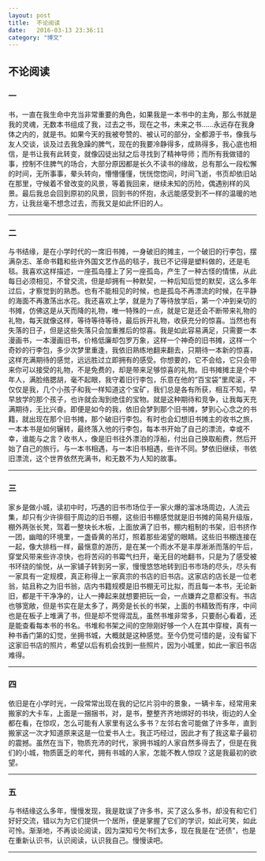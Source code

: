 ```yaml
---
layout: post
title:  不论阅读
date:   2016-03-13 23:36:11
category: "博文"
---
```


## 不论阅读

### 一
书，一直在我生命中充当非常重要的角色，如果我是一本书中的主角，那么书就是我的灵魂，无数本书组成了我，过去之书，现在之书，未来之书……永远存在我身体之内的，就是书。如果今天的我被夸赞的、被认可的部分，全都源于书，像我与友人交谈，谈及过去我急躁的脾气，现在的我要冷静得多，成熟得多，我心底也相信，是书让我有此转变，就像囚徒出狱之后寻找到了精神导师；而所有我做错的事，控制不住脾气的场合，大部分原因都是长久不读书的缘故，总有那么一段松懈的时间，无所事事，晕头转向，懵懵懂懂，恍恍惚惚间，时间飞逝，书页却依旧站在那里，守候着不曾改变的风景，等着我回来，继续未知的历险，偶遇别样的风景。最后我总会回到原初的风景，回到书的怀抱，永远能感受到不一样的温暖的地方，让我丝毫不想念过去，而我又是如此怀旧的人。
_ _ _

### 二
与书结缘，是在小学时代的一席旧书摊，一身破旧的摊主，一个破旧的行李包，摆满杂志、革命书籍和些许外国文艺作品的毯子，我已不记得是塑料做的，还是毛毯。我喜欢这样描述，一座孤岛撞上了另一座孤岛，产生了一种古怪的情愫，从此每日必须相见，不曾交流，但是却拥有一种默契，一种后知后觉的默契，这么多年过后，才察觉到的熟悉。也有不能相见的时候，也是孤岛不再漂流的时候，在平静的海面不再激荡出水花。我还喜欢上学，就是为了等待放学后，第一个冲到亲切的书摊，仿佛这是从天而降的礼物，唯一特殊的一点，就是它是还会不断带来礼物的礼物，每天就像这样，等待等待等待，最后拆开礼物，收获充分的惊喜。当然也有失落的日子，但是这些失落只会加重推后的惊喜。我是如此容易满足，只需要一本漫画书，一本漫画旧书，价格低廉却包罗万象，这样一个神奇的旧书摊，这样一个奇妙的行李包，多少次梦里重逢，我依旧熟练地翻来翻去，只期待一本新的惊喜，这样充满期待的感觉，远远胜过立即拥有的感受。你想要的，它不会给，它只会带来你可以接受的礼物，不是免费的，却是带来足够惊喜的礼物。旧书摊摊主是个中年人，满脸络腮胡，毫不起眼，我守着旧行李包，乐意在他的“百宝袋”里爬滚，不仅仅是我，几个小孩子和我一样知道这个宝矿，我们总是各有所获，相互不知，早早放学的那个孩子，也许就会淘到绝佳的宝物。就是这种期待和竞争，让我每天充满期待，无比兴奋。即便是如今的我，依旧会梦到那个旧书摊，梦到心心念之的书籍，就出现在那个旧书摊，那个破旧行李包。有时也会幻想旧书摊主的收书之旅，一本本书是如何辗转，最终落入他的行李包，每本书开始了自己的漂流，幸或不幸，谁能与之言？收书人，像是旧书往外漂泊的浮船，付出自己换取船费，然后开始了自己的旅行。与一本书相遇，与一本旧书相遇，些许不同。梦依旧继续，书依旧漂流，这个世界依然充满书，和无数不为人知的故事。
_ _ _

### 三

家乡是做小城，读初中时，巧遇的旧书市场位于一家火爆的溜冰场周边，人流云集，却只有少许徘徊于周边的旧书棚，这些旧书棚感觉就是旧书摊的简易升级版，棚外两张长凳，驾着一整块长木板，上面放满了旧书，棚内粗制的书架，旧书挤作一团，幽暗的环境里，一盏昏黄的吊灯，照着那些渴望的眼睛。这些旧书棚连接在一起，像大排档一样，最惬意的游历，是在某一个雨水不是丰厚淅淅而落的午后，穿堂风带来些许凉快，也将苦闷的书霉气扫开，毫无目的地翻书，只是为了感受被书环绕的愉悦，从一家铺子转到另一家，慢慢悠悠地转到旧书市场的尽头，尽头有一家具有一定规模，真正称得上一家真宗的书店的旧书店。这家店的店长是一位老翁，姑且称之为旧书翁，店内书籍规模是旧书棚无可比拟，而且每一本书，无论新旧，都是干干净净的，让人一捧起来就想要把玩一会，一点嫌弃之意都没有。书店也够宽敞，但是书实在是太多了，两旁是长长的书架，上面的书精致而有序，中间也是在板子上堆满了书，但是却不觉得混乱，虽然书堆非常多，只要耐心看着，还是能查看每本书的书名。书堆和书架之间的空隙刚好够一个人在其中穿梭，真有一种书香门第的幻觉，坐拥书城，大概就是这种感觉。至今仍觉可惜的是，没有留下这家旧书店的照片，希望以后有机会找到一些照片，因为小城里，如此一家旧书店难得。
_ _ _
### 四
依旧是在小学时光，一段常常出现在我的记忆片羽中的景象，一辆卡车，经常用来搬家的大卡车，上面是一捆捆书，对，是书，整整齐齐地绑好的书块，街边的人全都在看，在惊叹，怎么可能有人家里有这么多书？左邻右舍可能做了许多年，直到搬家这一次才知道原来这是一位爱书人士。我正巧经过，因此才有了我这辈子最初的震撼。虽然在当下，物质充沛的时代，家拥书城的人家自然多得去了，但是在我们的小城，物质匮乏的年代，拥有书城的人家，怎能不教人惊叹？这是我最初的欲望。
_ _ _
### 五
与书结缘这么多年，慢慢发现，我是耽误了许多书，买了这么多书，却没有和它们好好交流，错以为为它们提供一个居所，便是掌握了它们的学识，如此可笑，如此可怜。渐渐地，不再谈论阅读，因为深知亏欠书们太多，现在我是在“还债”，也是在重新认识书，认识阅读，认识我自己。慢慢读吧。
_ _ _

